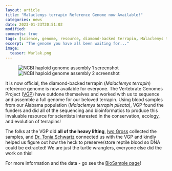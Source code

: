 ```yaml
---
layout: article
title: "Malaclemys terrapin Reference Genome now Available!"
categories: news
date: 2023-01-23T20:51:02
modified:
comments: true
tags: [science, genome, resource, diamond-backed terrapin, Malaclemys terrapin, genomics]
excerpt: "The genome you have all been waiting for..."
image:
  teaser: Warlak.png
---
```


<figure class="half">
  <img
    src="{% picture direct Malaclemys-terrapin_NCBI_genomepage_hap1.png %}"
    alt="NCBI haploid genome assembly 1 screenshot">
  <img
    src="{% picture direct Malaclemys-terrapin_NCBI_genomepage_hap2.png %}"
    alt="NCBI haploid genome assembly 2 screenshot">
</figure>


It is now official, the diamond-backed terrapin (_Malaclemys terrapin_) reference genome is now available for everyone. The Vertebrate Genomes Project ([VGP](https://vertebrategenomesproject.org/)) have outdone themselves and worked with us to sequence and assemble a full genome for our beloved terrapin. Using blood samples from our Alabama population (_Malaclemys terrapin pileata_), VGP found the funders and did all of the sequencing and bioinformatics to produce this invaluable resource for scientists interested in the conservation, ecology, and evolution of terrapins!

The folks at the VGP did __all of the heavy lifting__, [Iwo Gross](https://qgevoeco.com/people/) collected the samples, and [Dr. Tonia Schwartz](https://www.schwartzlab-ecoevolutionarygenomics.org/) connected us with the VGP and kindly helped us figure out how the heck to preserve/store reptile blood so DNA could be extracted! We are just the turtle wranglers, everyone else did the work on this!

For more information and the data - go see the [BioSample page](https://www.ncbi.nlm.nih.gov/biosample/SAMN31394215)!



